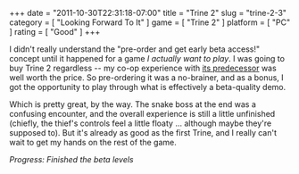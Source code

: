 +++
date = "2011-10-30T22:31:18-07:00"
title = "Trine 2"
slug = "trine-2-3"
category = [ "Looking Forward To It" ]
game = [ "Trine 2" ]
platform = [ "PC" ]
rating = [ "Good" ]
+++

I didn't really understand the "pre-order and get early beta access!" concept until it happened for a game <i>I actually want to play</i>.  I was going to buy Trine 2 regardless -- my co-op experience with [its predecessor](game:Trine) was well worth the price.  So pre-ordering it was a no-brainer, and as a bonus, I got the opportunity to play through what is effectively a beta-quality demo.

Which is pretty great, by the way.  The snake boss at the end was a confusing encounter, and the overall experience is still a little unfinished (chiefly, the thief's controls feel a little floaty ... although maybe they're supposed to).  But it's already as good as the first Trine, and I really can't wait to get my hands on the rest of the game.

<i>Progress: Finished the beta levels</i>